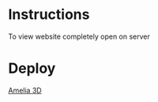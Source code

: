 # Instructions

To view website completely open on server

# Deploy

[Amelia 3D](https://martenorio.github.io/amelia-3d/)